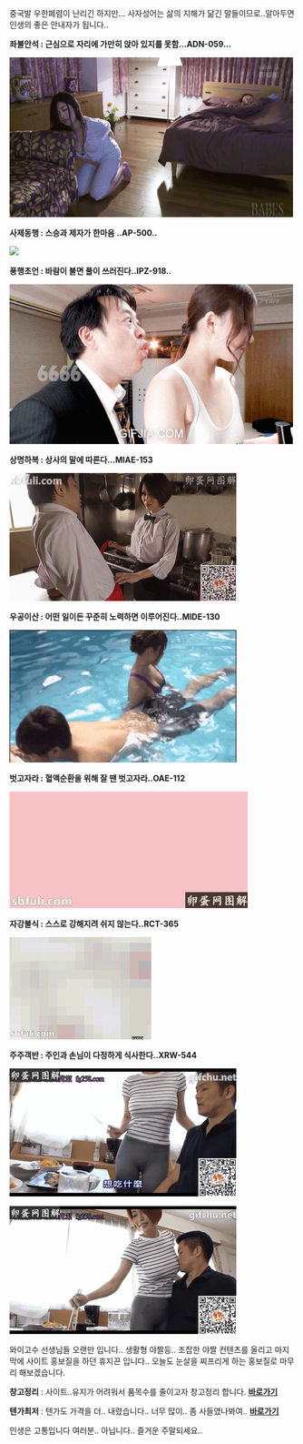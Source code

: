 중국발 우한폐렴이 난리긴 하지만... 사자성어는 삶의 지해가 닮긴 말들이므로..알아두면 인생의 좋은 안내자가 됩니다..



**좌불안석 : 근심으로 자리에 가만히 앉아 있지를 못함...ADN-059...**

![](https://github.com/jeongsamie/viral_image/blob/master/ADN-059.gif)

**사제동행 : 스승과 제자가 한마음 ..AP-500..**

![](.\AP-500.gif)

**풍행초언 : 바람이 불면 풀이 쓰러진다..IPZ-918..**

![](.\IPZ-918.gif)

**상명하복 : 상사의 말에 따른다...MIAE-153**

![](.\MIAE-153.gif)

**우공이산 : 어떤 일이든 꾸준히 노력하면 이루어진다..MIDE-130**

![](.\mide-130.gif)

**벗고자라 : 혈액순환을 위해 잘 땐 벗고자라..OAE-112**

![](.\OAE-112.gif)

**자강불식 : 스스로 강해지려 쉬지 않는다..RCT-365**

![](.\RCT-365.gif)

**주주객반 : 주인과 손님이 다정하게 식사한다..XRW-544**

![](.\XRW-544_01.gif)

![](.\XRW-544_02.gif)



와이고수 선생님들 오랜만 입니다.. 생활형 야짤등.. 조잡한 야짤 컨텐츠를 올리고 마지막에 사이트 홍보질을 하던 휴지끈 입니다.. 오늘도 눈살을 찌프리게 하는 홍보질로 마무리 해보겠습니다.



**창고정리** :  사이트..유지가 어려워서 품목수를 줄이고자 창고정리 합니다.  [**바로가기**](https://msdepart.com/shop/event.php?ev_id=1566544508&bypass=on)

**텐가최저** : 텐가도 가격을 더.. 내렸습니다.. 너무 많이.. 좀 사들였나봐여.. [**바로가기**](https://msdepart.com/shop/event.php?ev_id=1581587840&bypass=on)



인생은 고통입니다 여러분.. 아닙니다.. 즐거운 주말되세요..
